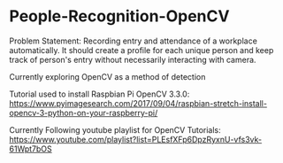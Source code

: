 # People-Recognition-OpenCV

Problem Statement: Recording entry and attendance of a workplace automatically. It should create a profile for each unique person and keep track of person's entry without necessarily interacting with camera. 

Currently exploring OpenCV as a method of detection 

Tutorial used to install Raspbian Pi OpenCV 3.3.0:
https://www.pyimagesearch.com/2017/09/04/raspbian-stretch-install-opencv-3-python-on-your-raspberry-pi/

Currently Following youtube playlist for OpenCV Tutorials:
https://www.youtube.com/playlist?list=PLEsfXFp6DpzRyxnU-vfs3vk-61Wpt7bOS
